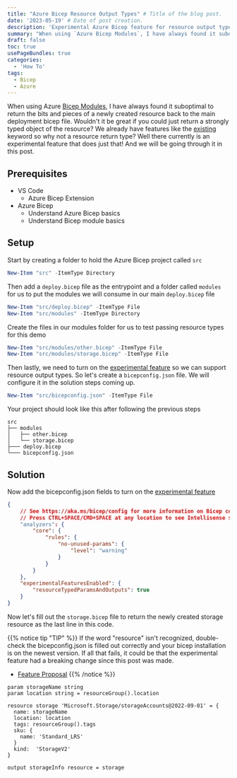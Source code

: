 ```yaml
---
title: "Azure Bicep Resource Output Types" # Title of the blog post.
date: '2023-05-19' # Date of post creation.
description: 'Experimental Azure Bicep feature for resource output types'
summary: "When using `Azure Bicep Modules`, I have always found it suboptimal to return the bits and pieces of a newly created resource back to the main deployment bicep file. Wouldn't it be great if you could just return a strongly typed object of the resource? We already have features like the `existing` keyword so why not a resource return type? Well there currently is an experimental feature that does just that! And we will be going through it in this post"
draft: false 
toc: true
usePageBundles: true
categories:
  - 'How To'
tags:
  - Bicep
  - Azure
---
```


When using Azure [Bicep Modules][bicep-modules], I have always found it suboptimal to return the bits and pieces of a newly created resource back to the main deployment bicep file. Wouldn't it be great if you could just return a strongly typed object of the resource? We already have features like the [existing][bicep-existing-keyword] keyword so why not a resource return type? Well there currently is an experimental feature that does just that! And we will be going through it in this post.

## Prerequisites

- VS Code
  - Azure Bicep Extension
- Azure Bicep
  - Understand Azure Bicep basics
  - Understand Bicep module basics

## Setup

Start by creating a folder to hold the Azure Bicep project called `src`

```powershell
New-Item "src" -ItemType Directory
```

Then add a `deploy.bicep` file as the entrypoint and a folder called `modules` for us to put the modules we will consume in our main `deploy.bicep` file

```powershell
New-Item "src/deploy.bicep" -ItemType File
New-Item "src/modules" -ItemType Directory
```

Create the files in our modules folder for us to test passing resource types for this demo

```powershell
New-Item "src/modules/other.bicep" -ItemType File
New-Item "src/modules/storage.bicep" -ItemType File
```

Then lastly, we need to turn on the [experimental feature][bicep-experimental-features] so we can support resource output types. So let's create a `bicepconfig.json` file. We will configure it in the solution steps coming up.

```powershell
New-Item "src/bicepconfig.json" -ItemType File
```

Your project should look like this after following the previous steps

```text
src
├── modules
│   ├── other.bicep
│   └── storage.bicep
├─── deploy.bicep
└─── bicepconfig.json
```

## Solution

Now add the bicepconfig.json fields to turn on the [experimental feature][bicep-resourcetype-proposal]

```json
{
    // See https://aka.ms/bicep/config for more information on Bicep configuration options
    // Press CTRL+SPACE/CMD+SPACE at any location to see Intellisense suggestions
    "analyzers": {
        "core": {
            "rules": {
                "no-unused-params": {
                    "level": "warning"
                }
            }
        }
    },
    "experimentalFeaturesEnabled": {
        "resourceTypedParamsAndOutputs": true
    }
}
```

Now let's fill out the `storage.bicep` file to return the newly created storage resource as the last line in this code.

{{% notice tip "TIP" %}}
If the word "resource" isn't recognized, double-check the bicepconfig.json is filled out correctly and your bicep installation is on the newest version. If all that fails, it could be that the experimental feature had a breaking change since this post was made.

- [Feature Proposal](https://github.com/azure/bicep/issues/2245)
{{% /notice %}}

```bicep
param storageName string
param location string = resourceGroup().location

resource storage 'Microsoft.Storage/storageAccounts@2022-09-01' = {
  name: storageName
  location: location
  tags: resourceGroup().tags
  sku: {
    name: 'Standard_LRS'
  }
  kind:  'StorageV2'
}

output storageInfo resource = storage
```

[bicep-existing-keyword]: https://learn.microsoft.com/azure/azure-resource-manager/bicep/existing-resource

[bicep-modules]: https://learn.microsoft.com/azure/azure-resource-manager/bicep/modules

[bicep-experimental-features]: https://learn.microsoft.com/azure/azure-resource-manager/bicep/bicep-config#enable-experimental-features

[bicep-resourcetype-proposal]: https://github.com/azure/bicep/issues/2245
